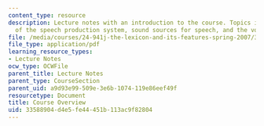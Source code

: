 ```yaml
---
content_type: resource
description: Lecture notes with an introduction to the course. Topics include components
  of the speech production system, sound sources for speech, and the voicing feature.
file: /media/courses/24-941j-the-lexicon-and-its-features-spring-2007/33588904d4e5fe44451b113ac9f82804_lec1ks_intro.pdf
file_type: application/pdf
learning_resource_types:
- Lecture Notes
ocw_type: OCWFile
parent_title: Lecture Notes
parent_type: CourseSection
parent_uid: a9d93e99-509e-3e6b-1074-119e86eef49f
resourcetype: Document
title: Course Overview
uid: 33588904-d4e5-fe44-451b-113ac9f82804
---
```

